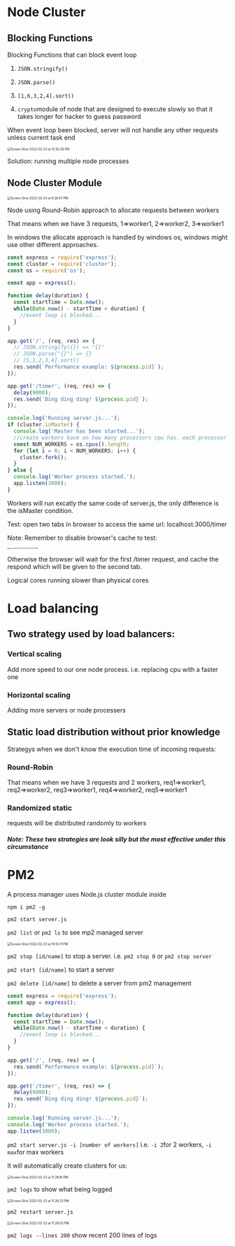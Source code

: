 # Node Cluster

## Blocking Functions

Blocking Functions that can block event loop

1. `JSON.stringify()`

2. `JSON.parse()`

3. `[1,6,3,2,4].sort()`

4. `crypto`module of node that are designed to execute slowly so that it takes longer for hacker to guess password

When event loop been blocked, server will not handle any other requests unless current task end

<img src="Performance optimaztion.assets/Screen Shot 2022-02-23 at 12.52.26 PM.png" alt="Screen Shot 2022-02-23 at 12.52.26 PM" style="zoom:50%;" />

Solution: running multiple node processes

## Node Cluster Module

<img src="Performance optimaztion.assets/Screen Shot 2022-02-23 at 8.29.47 PM.png" alt="Screen Shot 2022-02-23 at 8.29.47 PM" style="zoom:50%;" />

Node using Round-Robin approach to allocate requests between workers

That means when we have 3 requests, 1=>worker1, 2=>worker2, 3=>worker1

In windows the allocate approach is handled by windows os, windows might use other different approaches.

```js
const express = require('express');
const cluster = require('cluster');
const os = require('os');

const app = express();

function delay(duration) {
  const startTime = Date.now();
  while(Date.now() - startTime < duration) {
    //event loop is blocked...
  }
}

app.get('/', (req, res) => {
  // JSON.stringify({}) => "{}"
  // JSON.parse("{}") => {}
  // [5,1,2,3,4].sort()
  res.send(`Performance example: ${process.pid}`);
});

app.get('/timer', (req, res) => {
  delay(9000);
  res.send(`Ding ding ding! ${process.pid}`);
});

console.log('Running server.js...');
if (cluster.isMaster) {
  console.log('Master has been started...');
  //create workers base on how many processors cpu has. each processor a worker
  const NUM_WORKERS = os.cpus().length;
  for (let i = 0; i < NUM_WORKERS; i++) {
    cluster.fork();
  }
} else {
  console.log('Worker process started.');
  app.listen(3000);
}
```

Workers will run excatly the same code of server.js, the only difference is the isMaster condition.

Test: open two tabs in browser to access the same url: localhost:3000/timer

Note: Remember to disable browser's cache to test: 

<img src="Performance optimaztion.assets/Screen Shot 2022-02-23 at 8.43.45 PM.png" alt="Screen Shot 2022-02-23 at 8.43.45 PM" style="zoom:25%;" />

Otherwise the browser will wait for the first /timer request, and cache the respond which will be given to the second tab.

Logical cores running slower than physical cores

# Load balancing

## Two strategy used by load balancers:

### Vertical scaling

Add more speed to our one node process. i.e. replacing cpu with a faster one

### Horizontal scaling

Adding more servers or node processers

## Static load distribution without prior knowledge

Strategys when we don't know the execution time of incoming requests:

### Round-Robin

That means when we have 3 requests and 2 workers, req1=>worker1, req2=>worker2, req3=>worker1, req4=>worker2, req5=>worker1

### Randomized static

requests will be distributed randomly to workers

##### Note: These two strategies are look silly but the most effective under this circumstance

# PM2

A process manager uses Node.js cluster module inside

`npm i pm2 -g`

`pm2 start server.js`

`pm2 list` or `pm2 ls` to see mp2 managed server

<img src="Performance optimaztion.assets/Screen Shot 2022-02-23 at 10.10.31 PM.png" alt="Screen Shot 2022-02-23 at 10.10.31 PM" style="zoom:50%;" />

`pm2 stop [id/name]` to stop a server. i.e. `pm2 stop 0` or `pm2 stop server`

`pm2 start [id/name]` to start a server

`pm2 delete [id/name]` to delete a server from pm2 management

```js
const express = require('express');
const app = express();

function delay(duration) {
  const startTime = Date.now();
  while(Date.now() - startTime < duration) {
    //event loop is blocked...
  }
}

app.get('/', (req, res) => {
  res.send(`Performance example: ${process.pid}`);
});

app.get('/timer', (req, res) => {
  delay(9000);
  res.send(`Ding ding ding! ${process.pid}`);
});

console.log('Running server.js...');
console.log('Worker process started.');
app.listen(3000);
```

`pm2 start server.js -i [number of workers]` i.e. `-i 2`for 2 workers, `-i max`for max workers

It will automatically create clusters for us:

<img src="Performance optimaztion.assets/Screen Shot 2022-02-23 at 11.26.16 PM.png" alt="Screen Shot 2022-02-23 at 11.26.16 PM" style="zoom:50%;" />

`pm2 logs` to show what being logged

<img src="Performance optimaztion.assets/Screen Shot 2022-02-23 at 11.26.33 PM.png" alt="Screen Shot 2022-02-23 at 11.26.33 PM" style="zoom:50%;" />

`pm2 restart server.js`

<img src="Performance optimaztion.assets/Screen Shot 2022-02-23 at 11.28.03 PM.png" alt="Screen Shot 2022-02-23 at 11.28.03 PM" style="zoom:50%;" />

`pm2 logs --lines 200` show recent 200 lines of logs

